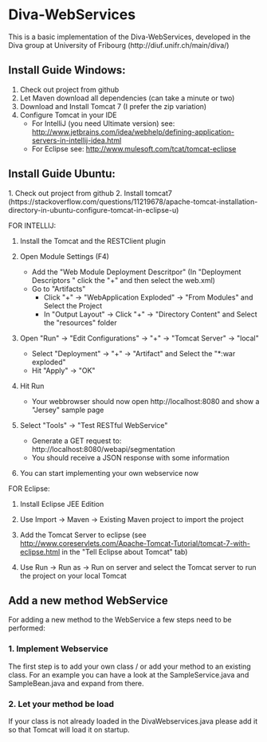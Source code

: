 <h1>Diva-WebServices</h1>
This is a basic implementation of the Diva-WebServices, developed in the Diva group at University of Fribourg (http://diuf.unifr.ch/main/diva/)

<h2>Install Guide Windows:</h2>

1. Check out project from github
2. Let Maven download all dependencies (can take a minute or two)
3. Download and Install Tomcat 7 (I prefer the zip variation)
4. Configure Tomcat in your IDE
	- For IntelliJ (you need Ultimate version) see: http://www.jetbrains.com/idea/webhelp/defining-application-servers-in-intellij-idea.html
	- For Eclipse see: http://www.mulesoft.com/tcat/tomcat-eclipse

<h2>Install Guide Ubuntu:</h2>
1. Check out project from github
2. Install tomcat7 (https://stackoverflow.com/questions/11219678/apache-tomcat-installation-directory-in-ubuntu-configure-tomcat-in-eclipse-u)

FOR INTELLIJ:

1. Install the Tomcat and the RESTClient plugin

2. Open Module Settings (F4)
	- Add the "Web Module Deployment Descritpor" (In "Deployment Descriptors " click the "+" and then select the web.xml)
	- Go to "Artifacts"
		 - Click "+" -> "WebApplication Exploded" -> "From Modules" and Select the Project
		 - In "Output Layout" -> Click "+" -> "Directory Content" and Select the "resources" folder

3. Open "Run" -> "Edit Configurations" -> "+" -> "Tomcat Server" -> "local"
 	- Select "Deployment" -> "+" -> "Artifact" and Select the "*:war exploded"
 	- Hit "Apply" -> "OK"

4. Hit Run
 	 - Your webbrowser should now open http://localhost:8080 and show a "Jersey" sample page

5. Select "Tools" -> "Test RESTful WebService"
 	- Generate a GET request to: http://localhost:8080/webapi/segmentation
 	- You should receive a JSON response with some information

6. You can start implementing your own webservice now

FOR Eclipse:

1. Install Eclipse JEE Edition

2. Use Import -> Maven -> Existing Maven project to import the project

3. Add the Tomcat Server to eclipse (see http://www.coreservlets.com/Apache-Tomcat-Tutorial/tomcat-7-with-eclipse.html in the "Tell Eclipse about Tomcat" tab)

4. Use Run -> Run as -> Run on server and select the Tomcat server to run the project on your local Tomcat

<h2>Add a new method WebService</h2>
For adding a new method to the WebService a few steps need to be performed:

<h3>1. Implement Webservice</h3>
The first step is to add your own class / or add your method to an existing class.
For an example you can have a look at the SampleService.java and SampleBean.java and expand from there.

<h3>2. Let your method be load</h3>
If your class is not already loaded in the DivaWebservices.java please add it so that Tomcat will load it on startup.

